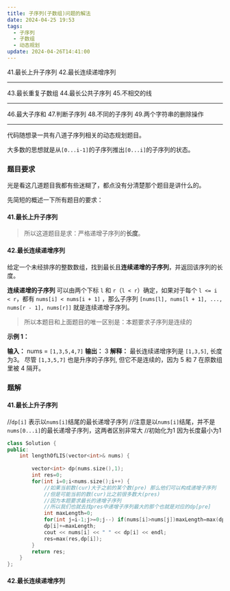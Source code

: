 ```yaml
---
title: 子序列(子数组)问题的解法
date: 2024-04-25 19:53
tags:
  - 子序列
  - 子数组
  - 动态规划
update: 2024-04-26T14:41:00
---
```


41.最长上升子序列
42.最长连续递增序列

---
43.最长重复子数组
44.最长公共子序列
45.不相交的线

---
46.最大子序和
47.判断子序列
48.不同的子序列
49.两个字符串的删除操作

---

代码随想录一共有八道子序列相关的动态规划题目。

大多数的思想就是从`[0...i-1]`的子序列推出`[0...i]`的子序列的状态。 

### 题目要求

光是看这几道题目我都有些迷糊了，都点没有分清楚那个题目是讲什么的。

先简短的概述一下所有题目的要求：

#### 41.最长上升子序列

>所以这道题目是求：严格递增子序列的**长度**。

#### 42.最长连续递增序列

给定一个未经排序的整数数组，找到最长且**连续递增的子序列**，并返回该序列的长度。

**连续递增的子序列** 可以由两个下标 `l` 和 `r`（`l < r`）确定，如果对于每个 `l <= i < r`，都有 `nums[i] < nums[i + 1]` ，那么子序列 `[nums[l], nums[l + 1], ..., nums[r - 1], nums[r]]` 就是连续递增子序列。

>所以本题目和上面题目的唯一区别是：本题要求子序列是连续的

**示例 1：**

**输入：** nums = `[1,3,5,4,7]`
**输出：** 3
**解释：** 最长连续递增序列是 `[1,3,5]`, 长度为3。
尽管 `[1,3,5,7]` 也是升序的子序列, 但它不是连续的，因为 5 和 7 在原数组里被 4 隔开。

### 题解

#### 41.最长上升子序列

//`dp[i]` 表示以`nums[i]`结尾的最长递增子序列
//注意是以`nums[i]`结尾，并不是`nums[0...i]`的最长递增子序列，这两者区别非常大
//初始化为1 因为长度最小为1

```cpp
class Solution {
public:
    int lengthOfLIS(vector<int>& nums) {
       
        vector<int> dp(nums.size(),1);
        int res=0;
        for(int i=0;i<nums.size();i++) {
            //如果当前数(cur)大于之前的某个数(pre) 那么他们可以构成递增子序列
            //但是可能当前的数(cur)比之前很多数大(pres)
            //因为本题要求最长的递增子序列
            //所以我们也就去找pres中递增子序列最大的那个也就是对应的dp[pre]
            int maxLength=0;
            for(int j=i-1;j>=0;j--) if(nums[i]>nums[j])maxLength=max(dp[j],maxLength);
            dp[i]+=maxLength;
            cout << nums[i] << " " << dp[i] << endl;
            res=max(res,dp[i]);
        }
        return res;
    }
};
```
#### 42.最长连续递增序列